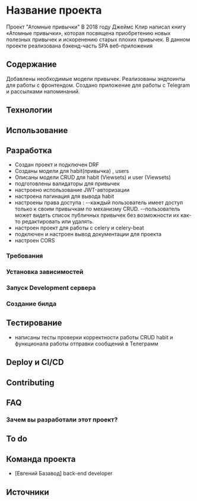 # Название проекта
Проект "Атомные привычки"
В 2018 году Джеймс Клир написал книгу «Атомные привычки»,
которая посвящена приобретению новых полезных привычек и искоренению старых плохих привычек.
В данном проекте реализована бэкенд-часть SPA веб-приложения

## Содержание
Добавлены необходимые модели привычек.
Реализованы эндпоинты для работы с фронтендом.
Создано приложение для работы с Telegram и рассылками напоминаний.

## Технологии

## Использование


## Разработка
- Создан проект и подключен DRF
- Созданы модели для habit(привычка) , users
- Описаны модели CRUD для habit (Viewsets) и user (Viewsets)
- подготовлены валидаторы для привычек
- настроено использование JWT-авторизации
- настроена пагинация для вывода habit
- настроены права доступа : 
--каждый пользователь имеет доступ только к своим привычкам по механизму CRUD.
--пользователь может видеть список публичных привычек без возможности их как-то редактировать или удалять.
- настроен проект для работы с celery и celery-beat
- подключен и настроен вывод документации для проекта
- настроен CORS



### Требования


### Установка зависимостей


### Запуск Development сервера


### Создание билда


## Тестирование
- написаны тесты проверки корректности работы CRUD habit и функционала работы отправки сообщений в Телеграмм


## Deploy и CI/CD


## Contributing

## FAQ 

### Зачем вы разработали этот проект?


## To do

## Команда проекта

- [Евгений Базавод]  back-end developer

## Источники
